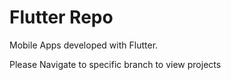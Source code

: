 # Flutter Repo
Mobile Apps developed with Flutter.

Please Navigate to specific branch to view projects
